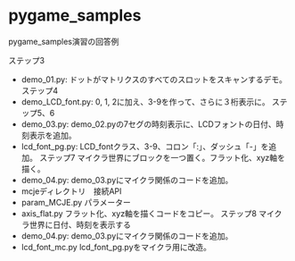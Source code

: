 # pygame_samples

pygame_samples演習の回答例

ステップ3️
 - demo_01.py: ドットがマトリクスのすべてのスロットをスキャンするデモ。
ステップ4️
 - demo_LCD_font.py: 0, 1, 2に加え、3-9を作って、さらに３桁表示に。
ステップ5、6
 - demo_03.py: demo_02.pyの7セグの時刻表示に、LCDフォントの日付、時刻表示を追加。
 - lcd_font_pg.py: LCD_fontクラス、3-9、コロン「:」、ダッシュ「-」を追加。
ステップ7
    マイクラ世界にブロックを一つ置く。フラット化、xyz軸を描く。
 - demo_04.py: demo_03.pyにマイクラ関係のコードを追加。
 - mcjeディレクトリ　接続API
 - param_MCJE.py パラメーター
 - axis_flat.py フラット化、xyz軸を描くコードをコピー。
ステップ8
    マイクラ世界に日付、時刻を表示する
 - demo_04.py: demo_03.pyにマイクラ関係のコードを追加。
 - lcd_font_mc.py  lcd_font_pg.pyをマイクラ用に改造。
